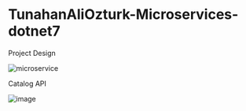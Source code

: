 # TunahanAliOzturk-Microservices-dotnet7

Project Design

![microservice](https://user-images.githubusercontent.com/72943708/230175918-a7d57d58-04fc-484a-8c03-e8e8d71198c5.png)



Catalog API

![image](https://user-images.githubusercontent.com/72943708/230176560-9acf58fd-f15e-45db-ad5e-8f4e140c7ecc.png)

